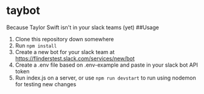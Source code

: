 # taybot
Because Taylor Swift isn't in your slack teams (yet)
##Usage
1. Clone this repository down somewhere
2. Run `npm install`
3. Create a new bot for your slack team at https://flinderstest.slack.com/services/new/bot
4. Create a .env file based on .env-example and paste in your slack bot API token
5. Run index.js on a server, or use `npm run devstart` to run using nodemon for testing new changes
